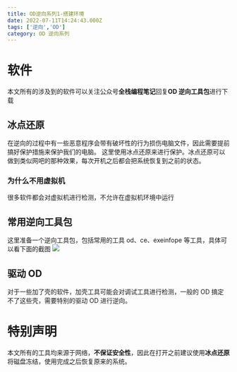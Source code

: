 ```yaml
---
title: OD逆向系列1-搭建环境
date: 2022-07-11T14:24:43.000Z
tags: ['逆向','OD']
category: OD 逆向系列
---
```

  
# 软件

本文所有的涉及到的软件可以关注公众号**全栈编程笔记**回复**OD 逆向工具包**进行下载

## 冰点还原

在逆向的过程中有一些恶意程序会带有破坏性的行为损伤电脑文件，因此需要提前搞好保护措施来保护我们的电脑。
这里使用冰点还原来进行保护。冰点还原可以做到类似网吧的那种效果，每次开机之后都会把系统恢复到之前的状态。

### 为什么不用虚拟机

很多软件都会对虚拟机进行检测，不允许在虚拟机环境中运行

## 常用逆向工具包

这里准备一个逆向工具包，包括常用的工具 od、ce、exeinfope 等工具，具体可以看下面的截图
![](images/FgOMNW8wi3GmBidWoPmL3Pgel9CG.png)

## 驱动 OD

对于一些加了壳的软件，加壳工具可能会对调试工具进行检测，一般的 OD 搞定不了这些壳，需要特别的驱动 OD 进行逆向。

# 特别声明

本文所有的工具均来源于网络，**不保证安全性**，因此在打开之前建议使用**冰点还原**将磁盘冻结，使用完成之后恢复原来的系统。